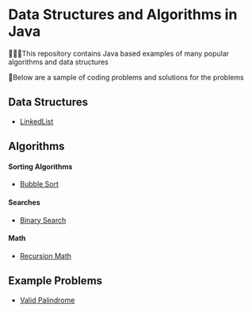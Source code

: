 # Data Structures and Algorithms in Java
👨🏾‍💻This repository contains Java based examples of many popular algorithms and data structures

📝Below are a sample of coding problems and solutions for the problems

## Data Structures
* [LinkedList](https://github.com/godwinolle/Data-Structures-and-Algorithms/tree/master/LinkedList)
## Algorithms
#### Sorting Algorithms
* [Bubble Sort](https://github.com/godwinolle/Data-Structures-and-Algorithms/tree/master/BubbleSort)

#### Searches
* [Binary Search](https://github.com/godwinolle/Data-Structures-and-Algorithms/tree/master/BinarySearch)

#### Math
* [Recursion Math](https://github.com/godwinolle/Data-Structures-and-Algorithms/tree/master/Recursion)

## Example Problems
* [Valid Palindrome](https://github.com/godwinolle/Data-Structures-and-Algorithms/tree/master/ExampleProblems/ValidPalindrome.java)
